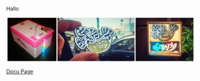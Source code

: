 Hallo

![](https://github.com/GenericLab/Unagi_Gar-Lampli/raw/master/photos/GarLampli_overview.jpg)

[Docu Page](http://www.hackteria.org/wiki/G%C3%A4r_L%C3%A4mpli)

